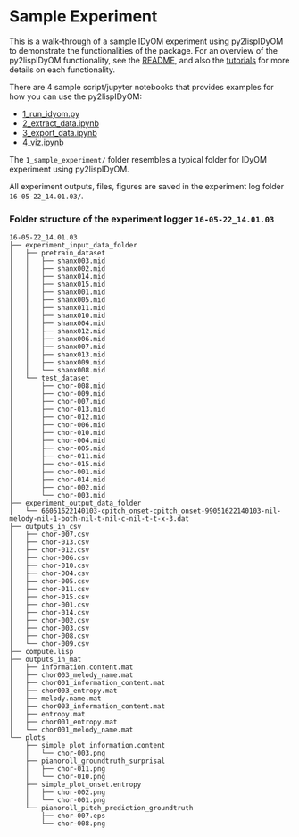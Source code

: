 # Sample Experiment

This is a walk-through of a sample IDyOM experiment using py2lispIDyOM to demonstrate the functionalities of the
package. For an overview of the py2lispIDyOM functionality, see the [README](README.md), and also
the [tutorials](tutorials/) for more details on each functionality.

There are 4 sample script/jupyter notebooks that provides examples for how you can use the py2lispIDyOM:

- [1_run_idyom.py](1_run_idyom.py)
- [2_extract_data.ipynb](2_extract_data.ipynb)
- [3_export_data.ipynb](3_export_data.ipynb)
- [4_viz.ipynb](4_viz.ipynb)

The `1_sample_experiment/` folder resembles a typical folder for IDyOM experiment using py2lispIDyOM.

All experiment outputs, files, figures are saved in the experiment log folder `16-05-22_14.01.03/`.

### Folder structure of the experiment logger `16-05-22_14.01.03`

```
16-05-22_14.01.03
├── experiment_input_data_folder
│   ├── pretrain_dataset
│   │   ├── shanx003.mid
│   │   ├── shanx002.mid
│   │   ├── shanx014.mid
│   │   ├── shanx015.mid
│   │   ├── shanx001.mid
│   │   ├── shanx005.mid
│   │   ├── shanx011.mid
│   │   ├── shanx010.mid
│   │   ├── shanx004.mid
│   │   ├── shanx012.mid
│   │   ├── shanx006.mid
│   │   ├── shanx007.mid
│   │   ├── shanx013.mid
│   │   ├── shanx009.mid
│   │   └── shanx008.mid
│   └── test_dataset
│       ├── chor-008.mid
│       ├── chor-009.mid
│       ├── chor-007.mid
│       ├── chor-013.mid
│       ├── chor-012.mid
│       ├── chor-006.mid
│       ├── chor-010.mid
│       ├── chor-004.mid
│       ├── chor-005.mid
│       ├── chor-011.mid
│       ├── chor-015.mid
│       ├── chor-001.mid
│       ├── chor-014.mid
│       ├── chor-002.mid
│       └── chor-003.mid
├── experiment_output_data_folder
│   └── 66051622140103-cpitch_onset-cpitch_onset-99051622140103-nil-melody-nil-1-both-nil-t-nil-c-nil-t-t-x-3.dat
├── outputs_in_csv
│   ├── chor-007.csv
│   ├── chor-013.csv
│   ├── chor-012.csv
│   ├── chor-006.csv
│   ├── chor-010.csv
│   ├── chor-004.csv
│   ├── chor-005.csv
│   ├── chor-011.csv
│   ├── chor-015.csv
│   ├── chor-001.csv
│   ├── chor-014.csv
│   ├── chor-002.csv
│   ├── chor-003.csv
│   ├── chor-008.csv
│   └── chor-009.csv
├── compute.lisp
├── outputs_in_mat
│   ├── information.content.mat
│   ├── chor003_melody_name.mat
│   ├── chor001_information_content.mat
│   ├── chor003_entropy.mat
│   ├── melody.name.mat
│   ├── chor003_information_content.mat
│   ├── entropy.mat
│   ├── chor001_entropy.mat
│   └── chor001_melody_name.mat
└── plots
    ├── simple_plot_information.content
    │   └── chor-003.png
    ├── pianoroll_groundtruth_surprisal
    │   ├── chor-011.png
    │   └── chor-010.png
    ├── simple_plot_onset.entropy
    │   ├── chor-002.png
    │   └── chor-001.png
    └── pianoroll_pitch_prediction_groundtruth
        ├── chor-007.eps
        └── chor-008.png
```




